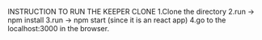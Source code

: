 INSTRUCTION TO RUN THE KEEPER CLONE
1.Clone the directory
2.run -> npm install 
3.run -> npm start (since it is an react app)
4.go to the localhost:3000 in the browser.

